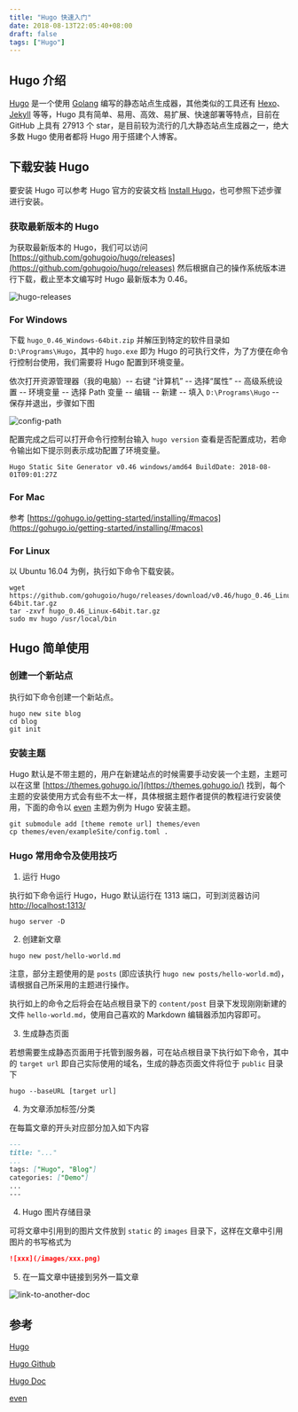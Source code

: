```yaml
---
title: "Hugo 快速入门"
date: 2018-08-13T22:05:40+08:00
draft: false
tags: ["Hugo"]
---
```


## Hugo 介绍

[Hugo](https://gohugo.io) 是一个使用 [Golang](https://golang.org) 编写的静态站点生成器，其他类似的工具还有 [Hexo](https://hexo.io)、[Jekyll](https://jekyllrb.com) 等等，Hugo 具有简单、易用、高效、易扩展、快速部署等特点，目前在 GitHub 上具有 27913 个 star，是目前较为流行的几大静态站点生成器之一，绝大多数 Hugo 使用者都将 Hugo 用于搭建个人博客。

<!--more-->

## 下载安装 Hugo

要安装 Hugo 可以参考 Hugo 官方的安装文档 [Install Hugo](https://gohugo.io/getting-started/installing/)，也可参照下述步骤进行安装。

### 获取最新版本的 Hugo

为获取最新版本的 Hugo，我们可以访问 [https://github.com/gohugoio/hugo/releases](https://github.com/gohugoio/hugo/releases) 然后根据自己的操作系统版本进行下载，截止至本文编写时 Hugo 最新版本为 0.46。

![hugo-releases](/images/hugo-releases.png)

### For Windows

下载 ``hugo_0.46_Windows-64bit.zip`` 并解压到特定的软件目录如 ``D:\Programs\Hugo``，其中的 ``hugo.exe`` 即为 Hugo 的可执行文件，为了方便在命令行控制台使用，我们需要将 Hugo 配置到环境变量。

依次打开资源管理器（我的电脑）-- 右键 “计算机” -- 选择“属性” -- 高级系统设置 -- 环境变量 -- 选择 Path 变量 -- 编辑 -- 新建 -- 填入 ``D:\Programs\Hugo`` -- 保存并退出，步骤如下图

![config-path](/images/config-path.png)

配置完成之后可以打开命令行控制台输入 ``hugo version`` 查看是否配置成功，若命令输出如下提示则表示成功配置了环境变量。

``` shell
Hugo Static Site Generator v0.46 windows/amd64 BuildDate: 2018-08-01T09:01:27Z
```

### For Mac

参考 [https://gohugo.io/getting-started/installing/#macos](https://gohugo.io/getting-started/installing/#macos)

### For Linux

以 Ubuntu 16.04 为例，执行如下命令下载安装。

``` shell
wget https://github.com/gohugoio/hugo/releases/download/v0.46/hugo_0.46_Linux-64bit.tar.gz
tar -zxvf hugo_0.46_Linux-64bit.tar.gz
sudo mv hugo /usr/local/bin
```

## Hugo 简单使用

### 创建一个新站点

执行如下命令创建一个新站点。

``` shell
hugo new site blog
cd blog
git init
```

### 安装主题

Hugo 默认是不带主题的，用户在新建站点的时候需要手动安装一个主题，主题可以在这里 [https://themes.gohugo.io/](https://themes.gohugo.io/) 找到，每个主题的安装使用方式会有些不太一样，具体根据主题作者提供的教程进行安装使用，下面的命令以 [even](https://github.com/olOwOlo/hugo-theme-even) 主题为例为 Hugo 安装主题。

``` shell
git submodule add [theme remote url] themes/even
cp themes/even/exampleSite/config.toml .
```

### Hugo 常用命令及使用技巧

1. 运行 Hugo

执行如下命令运行 Hugo，Hugo 默认运行在 1313 端口，可到浏览器访问 [http://localhost:1313/](http://localhost:1313/)

``` shell
hugo server -D
```

2. 创建新文章

``` shell
hugo new post/hello-world.md
```

注意，部分主题使用的是 ``posts`` (即应该执行 ``hugo new posts/hello-world.md``)，请根据自己所采用的主题进行操作。

执行如上的命令之后将会在站点根目录下的 ``content/post`` 目录下发现刚刚新建的文件 ``hello-world.md``，使用自己喜欢的 Markdown 编辑器添加内容即可。

3. 生成静态页面

若想需要生成静态页面用于托管到服务器，可在站点根目录下执行如下命令，其中的 ``target url`` 即自己实际使用的域名，生成的静态页面文件将位于 ``public`` 目录下

``` shell
hugo --baseURL [target url]
```

4. 为文章添加标签/分类

在每篇文章的开头对应部分加入如下内容

``` markdown
---
title: "..."
...
tags: ["Hugo", "Blog"]
categories: ["Demo"]
...
---
```

4. Hugo 图片存储目录

可将文章中引用到的图片文件放到 ``static`` 的 ``images`` 目录下，这样在文章中引用图片的书写格式为

``` markdown
![xxx](/images/xxx.png)
```

5. 在一篇文章中链接到另外一篇文章

![link-to-another-doc](/images/link-to-another-doc.png)

## 参考

[Hugo](https://gohugo.io/)

[Hugo Github](https://github.com/gohugoio/hugo)

[Hugo Doc](https://gohugo.io/documentation/)

[even](https://github.com/olOwOlo/hugo-theme-even)
